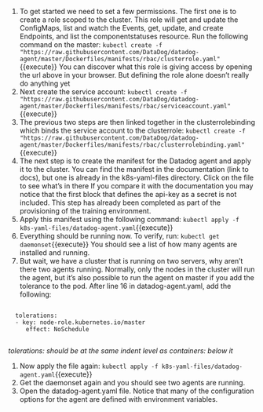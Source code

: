 1. To get started we need to set a few permissions. The first one is to create a role scoped to the cluster. This role will get and update the ConfigMaps, list and watch the Events, get, update, and create Endpoints, and list the componentstatuses resource. Run the following command on the master:
`kubectl create -f "https://raw.githubusercontent.com/DataDog/datadog-agent/master/Dockerfiles/manifests/rbac/clusterrole.yaml"`{{execute}}
You can discover what this role is giving access by opening the url above in your browser. But defining the role alone doesn’t really do anything yet
1. Next create the service account:
`kubectl create -f "https://raw.githubusercontent.com/DataDog/datadog-agent/master/Dockerfiles/manifests/rbac/serviceaccount.yaml"`{{execute}}
1. The previous two steps are then linked together in the clusterrolebinding which binds the service account to the clusterrole:
`kubectl create -f "https://raw.githubusercontent.com/DataDog/datadog-agent/master/Dockerfiles/manifests/rbac/clusterrolebinding.yaml"`{{execute}}
1. The next step is to create the manifest for the Datadog agent and apply it to the cluster. You can find the manifest in the documentation (link to docs), but one is already in the k8s-yaml-files directory. Click on the file to see what’s in there
If you compare it with the documentation you may notice that the first block that defines the api-key as a secret is not included. This step has already been completed as part of the provisioning of the training environment. 
1. Apply this manifest using the following command:
`kubectl apply -f k8s-yaml-files/datadog-agent.yaml`{{execute}}
1. Everything should be running now. To verify, run: 
`kubectl get daemonset`{{execute}}
You should see a list of how many agents are installed and running.
1. But wait, we have a cluster that is running on two servers, why aren’t there two agents running. Normally, only the nodes in the cluster will run the agent, but it’s also possible to run the agent on master if you add the tolerance to the pod. After line 16 in datadog-agent.yaml, add the following:
<pre><code>
  tolerations:
  - key: node-role.kubernetes.io/master
     effect: NoSchedule
  </code></pre>

  *tolerations: should be at the same indent level as containers: below it*

1. Now apply the file again:
`kubectl apply -f k8s-yaml-files/datadog-agent.yaml`{{execute}}
1. Get the daemonset again and you should see two agents are running.
1. Open the datadog-agent.yaml file. Notice that many of the configuration options for the agent are defined with environment variables. 


